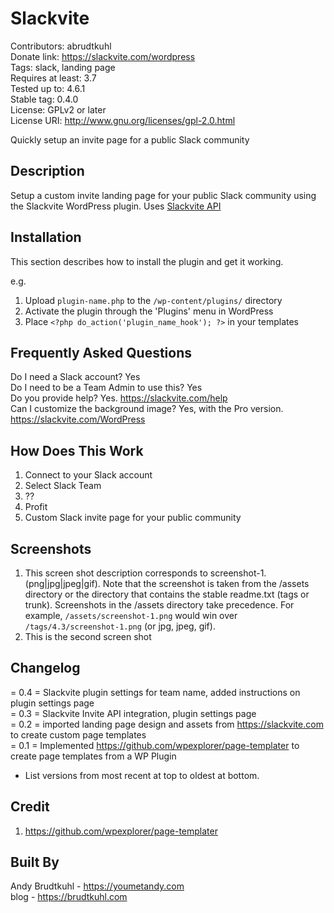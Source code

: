 Slackvite
=============
Contributors: abrudtkuhl  
Donate link: https://slackvite.com/wordpress  
Tags: slack, landing page  
Requires at least: 3.7  
Tested up to: 4.6.1  
Stable tag: 0.4.0  
License: GPLv2 or later  
License URI: http://www.gnu.org/licenses/gpl-2.0.html  

Quickly setup an invite page for a public Slack community  

Description
------

Setup a custom invite landing page for your public Slack community using the Slackvite WordPress plugin. Uses [Slackvite API](https://slackvite.com/?utm_campaign=githhub)

Installation
------

This section describes how to install the plugin and get it working.

e.g.

1. Upload `plugin-name.php` to the `/wp-content/plugins/` directory
1. Activate the plugin through the 'Plugins' menu in WordPress
1. Place `<?php do_action('plugin_name_hook'); ?>` in your templates

Frequently Asked Questions
------
Do I need a Slack account? Yes  
Do I need to be a Team Admin to use this? Yes  
Do you provide help? Yes. https://slackvite.com/help  
Can I customize the background image? Yes, with the Pro version. https://slackvite.com/WordPress  

How Does This Work
------
1. Connect to your Slack account
2. Select Slack Team
3. ??
4. Profit
5. Custom Slack invite page for your public community

Screenshots
------

1. This screen shot description corresponds to screenshot-1.(png|jpg|jpeg|gif). Note that the screenshot is taken from
the /assets directory or the directory that contains the stable readme.txt (tags or trunk). Screenshots in the /assets
directory take precedence. For example, `/assets/screenshot-1.png` would win over `/tags/4.3/screenshot-1.png`
(or jpg, jpeg, gif).
2. This is the second screen shot

Changelog
------
= 0.4 = Slackvite plugin settings for team name, added instructions on plugin settings page  
= 0.3 = Slackvite Invite API integration, plugin settings page  
= 0.2 = imported landing page design and assets from https://slackvite.com to create custom page templates  
= 0.1 = Implemented https://github.com/wpexplorer/page-templater to create page templates from a WP Plugin  
* List versions from most recent at top to oldest at bottom.  

Credit
------

1. https://github.com/wpexplorer/page-templater

Built By
------
Andy Brudtkuhl - https://youmetandy.com  
blog - https://brudtkuhl.com
